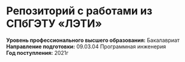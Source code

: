 # Репозиторий с работами из СПбГЭТУ «ЛЭТИ»
<b>Уровень профессионального высшего образования:</b> Бакалавриат  
<b>Направление подготовки:</b> 09.03.04 Программная инженерия  
<b>Год поступления:</b> 2021г
